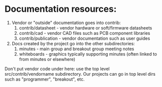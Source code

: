 # Documentation resources:
1. Vendor or "outside" documentation goes into contrib:
    1. contrib/datasheet - vendor hardware or soft/firmware datasheets
    2. contrib/cad - vendor CAD files such as PCB component libraries
    3. contrib/publication - vendor documentation such as user guides
3. Docs created by the project go into the other subdirectories:
    1. minutes - main group and breakout group meeting notes
    2. whiteboards - graphics typically supporting minutes (often linked to from minutes or elsewhere)

Don't put vendor code under here: use the top level src/contrib/vendorname subdirectory. Our projects can go in top level dirs such as "programmer", "breakout", etc.
